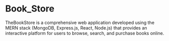 # Book_Store
TheBookStore is a comprehensive web application developed using the MERN stack (MongoDB, Express.js, React, Node.js) that provides an interactive platform for users to browse, search, and purchase books online.
